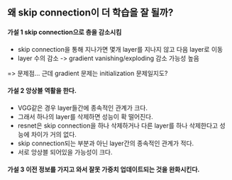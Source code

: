 ## 왜 skip connection이 더 학습을 잘 될까?
#### 가설 1 skip connection으로 층을 감소시킴
* skip connection을 통해 지나가면 몇개 layer를 지나지 않고 다음 layer로 이동
* layer 수의 감소 -> gradient vanishing/exploding 감소 가능성 높음

=> 문제점... 근데 gradient 문제는 initialization 문제일지도?


#### 가설 2 앙상블 역활을 한다.
* VGG같은 경우 layer들간에 종속적인 관계가 크다.
* 그래서 하나의 layer를 삭제하면 성능이 확 떨어진다.
* resnet은 skip connection을 하나 삭제하거나 다른 layer를 하나 삭제한다고 성능에 차이가 거의 없다.
* skip connection되는 부분과 아닌 layer간의 종속적인 관계가 적다.
* 서로 앙상블 되어있을 가능성이 크다.

#### 가설 3 이전 정보를 가지고 와서 잘못 가중치 업데이트되는 것을 완화시킨다.
